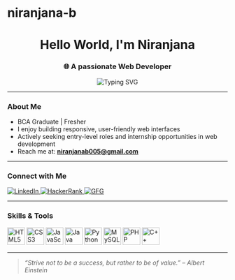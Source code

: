 # niranjana-b

<h1 align="center">Hello World, I'm Niranjana</h1>
<h3 align="center">🌐 A passionate Web Developer</h3>

<p align="center">
  <img src="https://readme-typing-svg.herokuapp.com?font=Fira+Code&duration=3000&pause=1000&center=true&vCenter=true&width=435&lines=Fresher+Web+Developer;HTML+%E2%80%A2+CSS+%E2%80%A2+JavaScript+%E2%80%A2+Python;Open+to+Internships+%26+Projects" alt="Typing SVG" />
</p>

---

### About Me
-  BCA Graduate | Fresher
-  I enjoy building responsive, user-friendly web interfaces
-  Actively seeking entry-level roles and internship opportunities in web development
-  Reach me at: **niranjanab005@gmail.com**

---

### Connect with Me
<p align="left">
  <a href="https://linkedin.com/in/niranjana-balasubramanian-1ab0a4251" target="_blank">
    <img src="https://img.shields.io/badge/LinkedIn-blue?style=for-the-badge&logo=linkedin" alt="LinkedIn" />
  </a>
  <a href="https://www.hackerrank.com/niranjanabalasu1" target="_blank">
    <img src="https://img.shields.io/badge/HackerRank-2EC866?style=for-the-badge&logo=hackerrank&logoColor=white" alt="HackerRank" />
  </a>
  <a href="https://auth.geeksforgeeks.org/user/niranjanabalazglw" target="_blank">
    <img src="https://img.shields.io/badge/GeeksforGeeks-darkgreen?style=for-the-badge&logo=GeeksforGeeks&logoColor=white" alt="GFG" />
  </a>
</p>

---

### Skills & Tools
<p align="left">
  <img src="https://cdn.jsdelivr.net/gh/devicons/devicon/icons/html5/html5-original-wordmark.svg" alt="HTML5" width="40" height="40"/>
  <img src="https://cdn.jsdelivr.net/gh/devicons/devicon/icons/css3/css3-original-wordmark.svg" alt="CSS3" width="40" height="40"/>
  <img src="https://cdn.jsdelivr.net/gh/devicons/devicon/icons/javascript/javascript-original.svg" alt="JavaScript" width="40" height="40"/>
  <img src="https://cdn.jsdelivr.net/gh/devicons/devicon/icons/java/java-original.svg" alt="Java" width="40" height="40"/>
  <img src="https://cdn.jsdelivr.net/gh/devicons/devicon/icons/python/python-original.svg" alt="Python" width="40" height="40"/>
  <img src="https://cdn.jsdelivr.net/gh/devicons/devicon/icons/mysql/mysql-original-wordmark.svg" alt="MySQL" width="40" height="40"/>
  <img src="https://cdn.jsdelivr.net/gh/devicons/devicon/icons/php/php-original.svg" alt="PHP" width="40" height="40"/>
  <img src="https://cdn.jsdelivr.net/gh/devicons/devicon/icons/cplusplus/cplusplus-original.svg" alt="C++" width="40" height="40"/>
</p>

---

>  *“Strive not to be a success, but rather to be of value.” – Albert Einstein*

